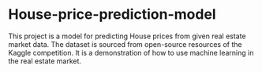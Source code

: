 # House-price-prediction-model
This project is a model for predicting House prices from given real estate market data. The dataset is sourced from open-source resources of the Kaggle competition. It is a demonstration of how to use machine learning in the real estate market.
